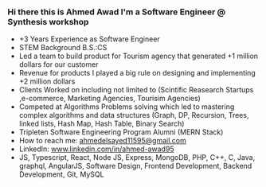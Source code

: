 ### Hi there this is Ahmed Awad I'm a Software Engineer @ Synthesis workshop


- +3 Years Experience as Software Engineer
- STEM Background B.S.:CS
- Led a team to build product for Tourism agency that generated +1 million dollars for our customer
- Revenue for products I played a big rule on designing and implementing +2 million dollars
- Clients Worked on including not limited to (Scintific Reasearch Startups ,e-commerce, Marketing Agencies, Tourisim Agencies)
- Competed at Algorithms Problems solving which led to mastering complex algorithms and data structures (Graph, DP, Recursion, Trees, linked lists, Hash Map, Hash Table, Binary Search)
- Tripleten Software Engineering Program Alumni (MERN Stack)
- How to reach me: ahmedelsayed11595@gmail.com
- LinkedIn: www.linkedin.com/in/ahmed-awad95
- JS, Typescript, React, Node JS, Express, MongoDB, PHP, C++, C, Java, graphql, AngularJS, Software Design, Frontend Development, Backend Development, Git, MySQL 
